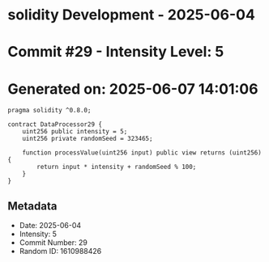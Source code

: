 ﻿# solidity Development - 2025-06-04
# Commit #29 - Intensity Level: 5
# Generated on: 2025-06-07 14:01:06
```solidity
pragma solidity ^0.8.0;

contract DataProcessor29 {
    uint256 public intensity = 5;
    uint256 private randomSeed = 323465;

    function processValue(uint256 input) public view returns (uint256) {
        return input * intensity + randomSeed % 100;
    }
}
```
## Metadata
- Date: 2025-06-04
- Intensity: 5
- Commit Number: 29
- Random ID: 1610988426
